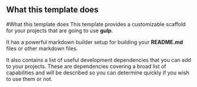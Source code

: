 ## What this template does
#What this template does
This template provides a customizable scaffold for your projects that are going to use **gulp**.

It has a powerful markdown builder setup for building your **README.md** files or other markdown
files.

It also contains a list of useful development dependencies that you can add to your projects. These
are dependencies covering a broad list of capabilities and will be described so you can determine
quickly if you wish to use them or not.
